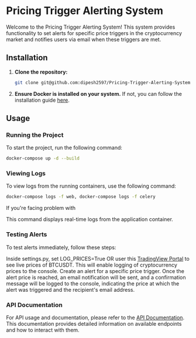 # Pricing Trigger Alerting System

Welcome to the Pricing Trigger Alerting System! This system provides functionality to set alerts for specific price triggers in the cryptocurrency market and notifies users via email when these triggers are met.

## Installation

1. **Clone the repository:**
    ```bash
    git clone git@github.com:dipesh2597/Pricing-Trigger-Alerting-System.git
    ```

2. **Ensure Docker is installed on your system.** If not, you can follow the installation guide [here](https://docs.docker.com/desktop/install/mac-install/).

## Usage

### Running the Project

To start the project, run the following command:
```bash
docker-compose up -d --build
```

### Viewing Logs
To view logs from the running containers, use the following command:
```bash
docker-compose logs -f web, docker-compose logs -f celery
```

If you're facing problem with 

This command displays real-time logs from the application container.

### Testing Alerts
To test alerts immediately, follow these steps:

Inside settings.py, set LOG_PRICES=True OR user this [TradingView Portal](https://in.tradingview.com/symbols/BTCUSDT/) to see live prices of BTCUSDT. This will enable logging of cryptocurrency prices to the console.
Create an alert for a specific price trigger.
Once the alert price is reached, an email notification will be sent, and a confirmation message will be logged to the console, indicating the price at which the alert was triggered and the recipient's email address.

### API Documentation
For API usage and documentation, please refer to the [API Documentation](https://documenter.getpostman.com/view/32891689/2s9YyzdyFz#intro). This documentation provides detailed information on available endpoints and how to interact with them.